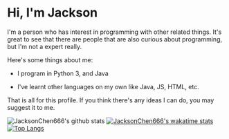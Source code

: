 # Hi, I'm Jackson

I'm a person who has interest in programming with other related things. It's great to see that there are people that are also curious about programming, but I'm not a expert really.

Here's some things about me:

- I program in Python 3, and Java

- I've learnt other languages on my own like Java, JS, HTML, etc.

That is all for this profile. If you think there's any ideas I can do, you may suggest it to me.

![JacksonChen666's github stats](https://github-readme-stats.vercel.app/api?username=JacksonChen666&theme=dark&show_icons=true)
[![JacksonChen666's wakatime stats](https://github-readme-stats.vercel.app/api/wakatime?username=JacksonChen666&theme=dark)](https://github.com/anuraghazra/github-readme-stats)
[![Top Langs](https://github-readme-stats.vercel.app/api/top-langs/?username=JacksonChen666&theme=dark&layout=compact)](https://github.com/anuraghazra/github-readme-stats)
